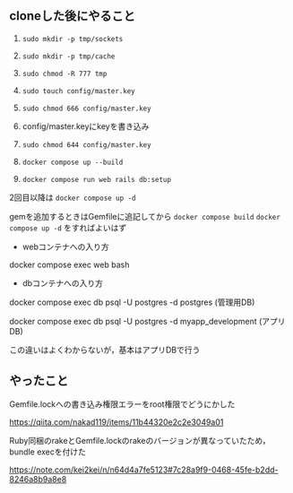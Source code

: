 ## cloneした後にやること
1. `sudo mkdir -p tmp/sockets`

2. `sudo mkdir -p tmp/cache`

3. `sudo chmod -R 777 tmp`

4. `sudo touch config/master.key`

5. `sudo chmod 666 config/master.key`

6. config/master.keyにkeyを書き込み

7. `sudo chmod 644 config/master.key`

8. `docker compose up --build`

9. `docker compose run web rails db:setup`

2回目以降は `docker compose up -d`

gemを追加するときはGemfileに追記してから `docker compose build` `docker compose up -d` をすればよいはず


- webコンテナへの入り方

docker compose exec web bash


- dbコンテナへの入り方

docker compose exec db psql -U postgres -d postgres  (管理用DB)

docker compose exec db psql -U postgres -d myapp_development  (アプリDB)

この違いはよくわからないが，基本はアプリDBで行う


## やったこと
Gemfile.lockへの書き込み権限エラーをroot権限でどうにかした

https://qiita.com/nakad119/items/11b44320e2c2e3049a01


Ruby同梱のrakeとGemfile.lockのrakeのバージョンが異なっていたため，bundle execを付けた

https://note.com/kei2kei/n/n64d4a7fe5123#7c28a9f9-0468-45fe-b2dd-8246a8b9a8e8